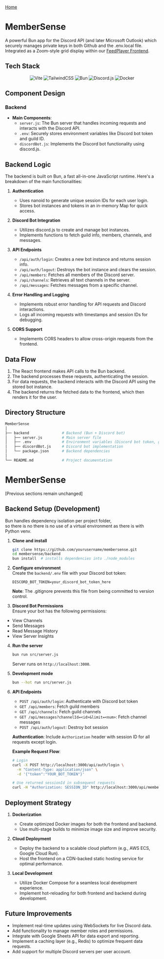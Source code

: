 [Home](../)

# MemberSense

A powerful Bun app for the Discord API (and later Microsoft Outlook) which securely manages private keys in both Github and the .env.local file. Integrated as a Zoom-style grid display within our [FeedPlayer Frontend](https://dreamstudio.com/feed/).

## Tech Stack

<p align="center">
  <img src="https://img.shields.io/badge/vite-%23646CFF.svg?style=for-the-badge&logo=vite&logoColor=white" alt="Vite">
  <img src="https://img.shields.io/badge/tailwindcss-%2338B2AC.svg?style=for-the-badge&logo=tailwind-css&logoColor=white" alt="TailwindCSS">
  <img src="https://img.shields.io/badge/bun-%23000000.svg?style=for-the-badge&logo=bun&logoColor=white" alt="Bun">
  <img src="https://img.shields.io/badge/discord.js-%235865F2.svg?style=for-the-badge&logo=discord&logoColor=white" alt="Discord.js">
  <img src="https://img.shields.io/badge/docker-%230db7ed.svg?style=for-the-badge&logo=docker&logoColor=white" alt="Docker">
</p>

## Component Design 

### Backend 
- **Main Components**:
  - `server.js`: The Bun server that handles incoming requests and interacts with the Discord API.
  - `.env`: Securely stores environment variables like Discord bot token and guild ID.
  - `discordBot.js`: Implements the Discord bot functionality using discord.js.

## Backend Logic 

The backend is built on Bun, a fast all-in-one JavaScript runtime. Here's a breakdown of the main functionalities:

1. **Authentication** 
   - Uses nanoid to generate unique session IDs for each user login.
   - Stores bot instances and tokens in an in-memory Map for quick access.

2. **Discord Bot Integration** 
   - Utilizes discord.js to create and manage bot instances.
   - Implements functions to fetch guild info, members, channels, and messages.

3. **API Endpoints** 
   - `/api/auth/login`: Creates a new bot instance and returns session info.
   - `/api/auth/logout`: Destroys the bot instance and clears the session.
   - `/api/members`: Fetches all members of the Discord server.
   - `/api/channels`: Retrieves all text channels in the server.
   - `/api/messages`: Fetches messages from a specific channel.

4. **Error Handling and Logging** 
   - Implements robust error handling for API requests and Discord interactions.
   - Logs all incoming requests with timestamps and session IDs for debugging.

5. **CORS Support** 
   - Implements CORS headers to allow cross-origin requests from the frontend.

## Data Flow 

1. The React frontend makes API calls to the Bun backend.
2. The backend processes these requests, authenticating the session.
3. For data requests, the backend interacts with the Discord API using the stored bot instance.
4. The backend returns the fetched data to the frontend, which then renders it for the user.

## Directory Structure 

```bash
MemberSense
│
├── backend               # Backend (Bun + Discord bot)
│   ├── server.js         # Main server file
│   ├── .env              # Environment variables (Discord bot token, guild ID)
│   ├── discordBot.js     # Discord bot implementation
│   └── package.json      # Backend dependencies
│
└── README.md             # Project documentation
```

# MemberSense

[Previous sections remain unchanged]

## Backend Setup (Development)

Bun handles dependency isolation per project folder,  
so there is no there is no use of a virtual environment as there is with Python venv. 

1. **Clone and install**
   ```bash
   git clone https://github.com/yourusername/membersense.git
   cd membersense/backend
   bun install  # installs dependencies into ./node_modules
   ```

2. **Configure environment**  
   Create the `backend/.env` file with your Discord bot token:
   ```
   DISCORD_BOT_TOKEN=your_discord_bot_token_here
   ```
   **Note**: The .gitignore prevents this file from being committed to version control.
3. **Discord Bot Permissions**  
   Ensure your bot has the following permissions:

- View Channels
- Send Messages
- Read Message History
- View Server Insights

4. **Run the server**
   ```bash
   bun run src/server.js
   ```
   Server runs on `http://localhost:3000`.

5. **Development mode**
   ```bash
   bun --hot run src/server.js
   ```

6. **API Endpoints**
   - `POST /api/auth/login`: Authenticate with Discord bot token
   - `GET /api/members`: Fetch guild members
   - `GET /api/channels`: Fetch guild channels
   - `GET /api/messages?channelId=<id>&limit=<num>`: Fetch channel messages
   - `POST /api/auth/logout`: Destroy bot session

   **Authentication**: Include `Authorization` header with session ID for all requests except login.

   **Example Request Flow**:
   ```bash
   # Login
   curl -X POST http://localhost:3000/api/auth/login \
     -H "Content-Type: application/json" \
     -d '{"token":"YOUR_BOT_TOKEN"}'
   
   # Use returned sessionId in subsequent requests
   curl -H "Authorization: SESSION_ID" http://localhost:3000/api/members
   ```

## Deployment Strategy 

1. **Dockerization** 
   - Create optimized Docker images for both the frontend and backend.
   - Use multi-stage builds to minimize image size and improve security.

2. **Cloud Deployment** 
   - Deploy the backend to a scalable cloud platform (e.g., AWS ECS, Google Cloud Run).
   - Host the frontend on a CDN-backed static hosting service for optimal performance.

3. **Local Development** 
   - Utilize Docker Compose for a seamless local development experience.
   - Implement hot-reloading for both frontend and backend during development.

## Future Improvements 

- Implement real-time updates using WebSockets for live Discord data.
- Add functionality to manage member roles and permissions.
- Integrate with Google Sheets API for data export and reporting.
- Implement a caching layer (e.g., Redis) to optimize frequent data requests.
- Add support for multiple Discord servers per user account.


